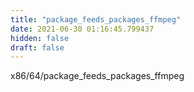 ```yaml
---
title: "package_feeds_packages_ffmpeg"
date: 2021-06-30 01:16:45.799437
hidden: false
draft: false
---
```


x86/64/package_feeds_packages_ffmpeg

